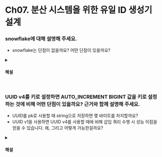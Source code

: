 # Ch07. 분산 시스템을 위한 유일 ID 생성기 설계

### snowflake에 대해 설명해 주세요.

* snowflake는 단점이 없을까요? 어떤 단점이 있을까요?

<details>
<summary><h4>해설</h4></summary>

> snowflake에 대해 설명해 주세요.
* snowflake는 분산 환경에서 시간 순으로 정렬이 되면서, 유일한 ID를 얻을 수 있는 키를 생성하는 방법입니다.
* 64비트의 키를 타임스탬프, 데이터센터 ID, 서버 ID, 일련번호로 나누어 각각의 서버에서 ID를 생성합니다.

> snowflake는 단점이 없을까요? 어떤 단점이 있을까요?
* 비트 설계를 변경할 때, 기존의 모든 ID들을 변경해야 하기 때문에 migration 시 큰 문제를 겪게 될 것 같습니다.

</details>


<br>

### UUID v4를 키로 설정하면 AUTO_INCREMENT BIGINT 값을 키로 설정하는 것에 비해 어떤 단점이 있을까요? 근거와 함께 설명해 주세요.

* UUID를 pk로 사용할 때 string으로 저장하면 몇 바이트를 차지할까요?
* UUID v1을 사용하면 UUID v4를 사용할 때에 비해 삽입 쿼리 수행 시 성능 이점을 얻을 수 있습니다. 왜, 그리고 어떻게 가능한걸까요? 

<details>
<summary><h4>해설</h4></summary>

> UUID v4를 키로 설정하면 AUTO_INCREMENT BIGINT 값을 키로 설정하는 것에 비해 성능상 어떤 단점이 있을까요? 근거와 함께 설명해 주세요.
* UUID v4의 크기는 16바이트입니다. 평범하게 BIGINT로 지정하는 것에 비해 ID를 위해 2배 크기를 차지합니다. 때문에 디스크 용량을 많이 차지하게 되어 버퍼캐시 효율이 떨어질 수 있습니다.
* Clustered Index의 크기가 2배이기 때문에, Secondary Index를 추가할 때 마다 인덱스 파일의 크기도 덩달아 커지게 됩니다. 인덱스를 많이 설정할수록 인덱스 파일의 크기가 커지고, 메모리에 로드해야하는 인덱스 트리의 크기가 커져 성능 저하가 발생할 수 있습니다.
* UUID v4는 정렬되지 않은 값이기 때문에, 새로운 데이터를 삽입할 때 인덱스 재정렬이 많이 이루어지기 떄문에 삽입 성능 저하가 발생합니다.

> UUID를 pk로 사용할 때 string으로 저장하면 몇 바이트를 차지할까요? 개선할 수 있을까요? 
* UUID는 128비트 정보를 이용해 생성하지만, 문자열로 나타내는 경우 4개의 하이픈 문자를 포함해 36자의 문자열을 갖게 됩니다. 이 36자리 문자열을 그대로 DB에 저장하게 되면 DB charset 설정에 따라 utf8인 경우 약 108바이트, utf8mb4인 경우 144바이트까지 차지하게 됩니다.
* 따라서 하이픈을 제거하고 hex값을 binary로 변환해 저장하면 pk 크기를 16바이트로 줄일 수 있습니다. MySQL의 경우 UUID_TO_BIN() 내장함수를 사용할 수 있습니다.

> UUID v1을 사용하면 UUID v4를 사용할 때에 비해 삽입 쿼리 수행 시 성능 이점을 얻을 수 있습니다. 왜, 그리고 어떻게 가능한걸까요?
* UUID v4는 완전 랜덤값인 반면, UUID v1은 timestamp, MAC address, 랜덤 노드 값을 통해 생성됩니다. 이 때 하이픈으로 구분된 그룹 중 1, 2, 3번 그룹은 각각 타임스탬프의 low, mid, high(+버전) 비트들을 표현합니다. 
* 때문에 1번 그룹과 3번 그룹의 위치를 스왑한 뒤 저장하면, UUID PK가 시간순으로 정렬되는 효과를 얻을 수 있습니다. 그래서 삽입 시 leaf에 삽입해도 트리 재정렬이 크게 일어나지 않고, AUTO_INCREMENT와 유사한 삽입 성능을 얻을 수 있습니다.
</details>
